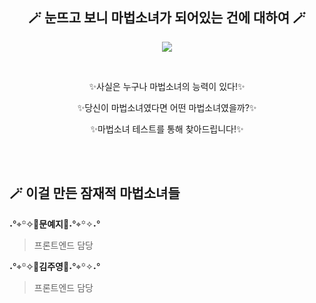 <h2 align="center">🪄 눈뜨고 보니 마법소녀가 되어있는 건에 대하여 🪄 </h2>
<p align="center">
  <img src="https://github.com/mabeopsonyeo/.github/assets/37898263/b5be9dac-d196-49e1-8fcf-1b2c9dcf6d51">
</p>
<br/>
<div align="center">
<p>✨사실은 누구나 마법소녀의 능력이 있다!✨</p>
<p>✨당신이 마법소녀였다면 어떤 마법소녀였을까?✨</p>
<p>✨마법소녀 테스트를 통해 찾아드립니다!✨</p>
</div>
<br/>
<br/>

## 🪄 이걸 만든 잠재적 마법소녀들

˖°⌖꙳✧🩵**문예지**🩵˖°⌖꙳✧˖°
> 프론트엔드 담당

˖°⌖꙳✧💜**김주영**💜˖°⌖꙳✧˖°
> 프론트엔드 담당
